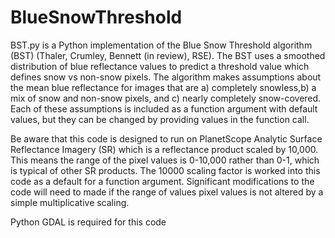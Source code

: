 # BlueSnowThreshold

BST.py is a Python implementation of the Blue Snow Threshold algorithm (BST) (Thaler, Crumley, Bennett (in review), RSE). The BST uses a smoothed distribution of blue reflectance values to predict a threshold value which defines snow vs non-snow pixels. The algorithm makes assumptions about the mean blue reflectance for images that are a) completely snowless,b) a mix of snow and non-snow pixels, and c) nearly completely snow-covered. Each of these assumptions is included as a function argument with default values, but they can be changed by providing values in the function call. 

Be aware that this code is designed to run on PlanetScope Analytic Surface Reflectance Imagery (SR) which is a reflectance product scaled by 10,000.
This means the range of the pixel values is 0-10,000 rather than 0-1, which is typical of other SR products. 
The 10000 scaling factor is worked into this code as a default for a function argument.  Significant modifications to the code will need to made if the range of values pixel values is not altered by a simple multiplicative scaling. 

Python GDAL is required for this code

  

